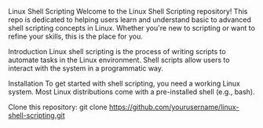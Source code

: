 Linux Shell Scripting
Welcome to the Linux Shell Scripting repository! This repo is dedicated to helping users learn and understand basic to advanced shell scripting concepts in Linux. Whether you're new to scripting or want to refine your skills, this is the place for you.

Introduction
Linux shell scripting is the process of writing scripts to automate tasks in the Linux environment. Shell scripts allow users to interact with the system in a programmatic way.

Installation
To get started with shell scripting, you need a working Linux system. Most Linux distributions come with a pre-installed shell (e.g., bash).

Clone this repository:
git clone https://github.com/yourusername/linux-shell-scripting.git


